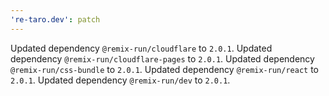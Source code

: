 ```yaml
---
're-taro.dev': patch
---
```


Updated dependency `@remix-run/cloudflare` to `2.0.1`.
Updated dependency `@remix-run/cloudflare-pages` to `2.0.1`.
Updated dependency `@remix-run/css-bundle` to `2.0.1`.
Updated dependency `@remix-run/react` to `2.0.1`.
Updated dependency `@remix-run/dev` to `2.0.1`.
